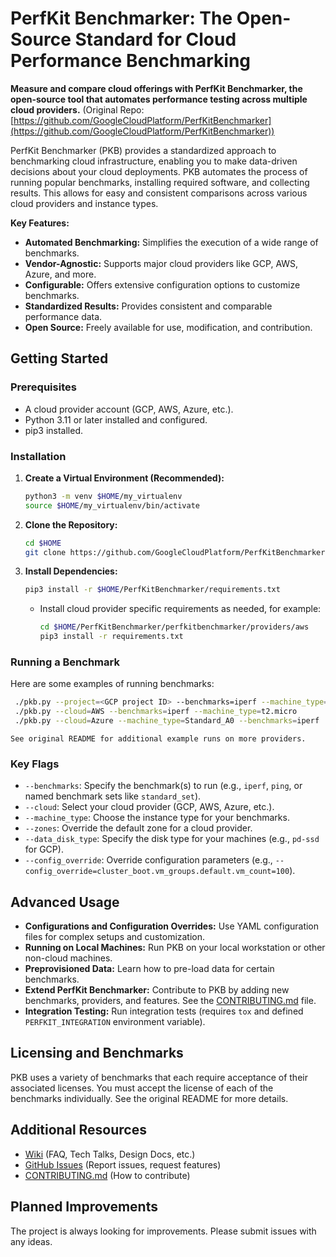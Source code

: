 # PerfKit Benchmarker: The Open-Source Standard for Cloud Performance Benchmarking

**Measure and compare cloud offerings with PerfKit Benchmarker, the open-source tool that automates performance testing across multiple cloud providers.** (Original Repo: [https://github.com/GoogleCloudPlatform/PerfKitBenchmarker](https://github.com/GoogleCloudPlatform/PerfKitBenchmarker))

PerfKit Benchmarker (PKB) provides a standardized approach to benchmarking cloud infrastructure, enabling you to make data-driven decisions about your cloud deployments. PKB automates the process of running popular benchmarks, installing required software, and collecting results. This allows for easy and consistent comparisons across various cloud providers and instance types.

**Key Features:**

*   **Automated Benchmarking:** Simplifies the execution of a wide range of benchmarks.
*   **Vendor-Agnostic:** Supports major cloud providers like GCP, AWS, Azure, and more.
*   **Configurable:** Offers extensive configuration options to customize benchmarks.
*   **Standardized Results:** Provides consistent and comparable performance data.
*   **Open Source:**  Freely available for use, modification, and contribution.

## Getting Started

### Prerequisites

*   A cloud provider account (GCP, AWS, Azure, etc.).
*   Python 3.11 or later installed and configured.
*   pip3 installed.

### Installation

1.  **Create a Virtual Environment (Recommended):**
    ```bash
    python3 -m venv $HOME/my_virtualenv
    source $HOME/my_virtualenv/bin/activate
    ```

2.  **Clone the Repository:**
    ```bash
    cd $HOME
    git clone https://github.com/GoogleCloudPlatform/PerfKitBenchmarker.git
    ```

3.  **Install Dependencies:**
    ```bash
    pip3 install -r $HOME/PerfKitBenchmarker/requirements.txt
    ```
    *   Install cloud provider specific requirements as needed, for example:
        ```bash
        cd $HOME/PerfKitBenchmarker/perfkitbenchmarker/providers/aws
        pip3 install -r requirements.txt
        ```

### Running a Benchmark

Here are some examples of running benchmarks:
   ```bash
    ./pkb.py --project=<GCP project ID> --benchmarks=iperf --machine_type=f1-micro
    ./pkb.py --cloud=AWS --benchmarks=iperf --machine_type=t2.micro
    ./pkb.py --cloud=Azure --machine_type=Standard_A0 --benchmarks=iperf
   ```
    See original README for additional example runs on more providers.

### Key Flags

*   `--benchmarks`:  Specify the benchmark(s) to run (e.g., `iperf`, `ping`, or named benchmark sets like `standard_set`).
*   `--cloud`: Select your cloud provider (GCP, AWS, Azure, etc.).
*   `--machine_type`: Choose the instance type for your benchmarks.
*   `--zones`: Override the default zone for a cloud provider.
*   `--data_disk_type`: Specify the disk type for your machines (e.g., `pd-ssd` for GCP).
*   `--config_override`: Override configuration parameters (e.g., `--config_override=cluster_boot.vm_groups.default.vm_count=100`).

## Advanced Usage

*   **Configurations and Configuration Overrides:** Use YAML configuration files for complex setups and customization.
*   **Running on Local Machines:** Run PKB on your local workstation or other non-cloud machines.
*   **Preprovisioned Data:**  Learn how to pre-load data for certain benchmarks.
*   **Extend PerfKit Benchmarker:** Contribute to PKB by adding new benchmarks, providers, and features. See the [CONTRIBUTING.md](https://github.com/GoogleCloudPlatform/PerfKitBenchmarker/blob/master/CONTRIBUTING.md) file.
*   **Integration Testing:** Run integration tests (requires `tox` and defined `PERFKIT_INTEGRATION` environment variable).

## Licensing and Benchmarks
PKB uses a variety of benchmarks that each require acceptance of their associated licenses. You must accept the license of each of the benchmarks individually.
See the original README for more details.

## Additional Resources

*   [Wiki](https://github.com/GoogleCloudPlatform/PerfKitBenchmarker/wiki) (FAQ, Tech Talks, Design Docs, etc.)
*   [GitHub Issues](https://github.com/GoogleCloudPlatform/PerfKitBenchmarker/issues) (Report issues, request features)
*   [CONTRIBUTING.md](https://github.com/GoogleCloudPlatform/PerfKitBenchmarker/blob/master/CONTRIBUTING.md) (How to contribute)

## Planned Improvements
The project is always looking for improvements. Please submit issues with any ideas.